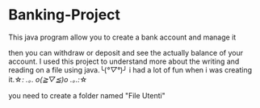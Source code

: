 # Banking-Project
This java program allow you to create a bank account and manage it


then you can withdraw or deposit and see the actually balance of your account.
I used this project to understand more about the writing and reading on a file using java.╰(*°▽°*)╯
i had a lot of fun when i was creating it.☆*: .｡. o(≧▽≦)o .｡.:*☆

you need to create a folder named "File Utenti"
